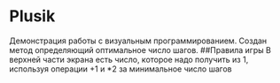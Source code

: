 # Plusik
Демонстрация работы с визуальным программированием.
Создан метод определяющий оптимальное число шагов.
##Правила игры
В верхней части экрана есть число, которое надо получить из 1, используя операции +1 и *2 за минимальное число шагов
